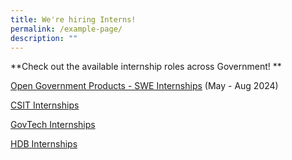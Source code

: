 ```yaml
---
title: We're hiring Interns!
permalink: /example-page/
description: ""
---
```

**Check out the available internship roles across Government!
**

[Open Government Products - SWE Internships](https://go.gov.sg/sweinternnus) (May - Aug 2024)

[CSIT Internships](http://go.gov.sg/tfpg-csit-internships)

[GovTech Internships](http://go.gov.sg/n1nn0q)

[HDB Internships](http://go.gov.sg/tfpg-hdb-internships)